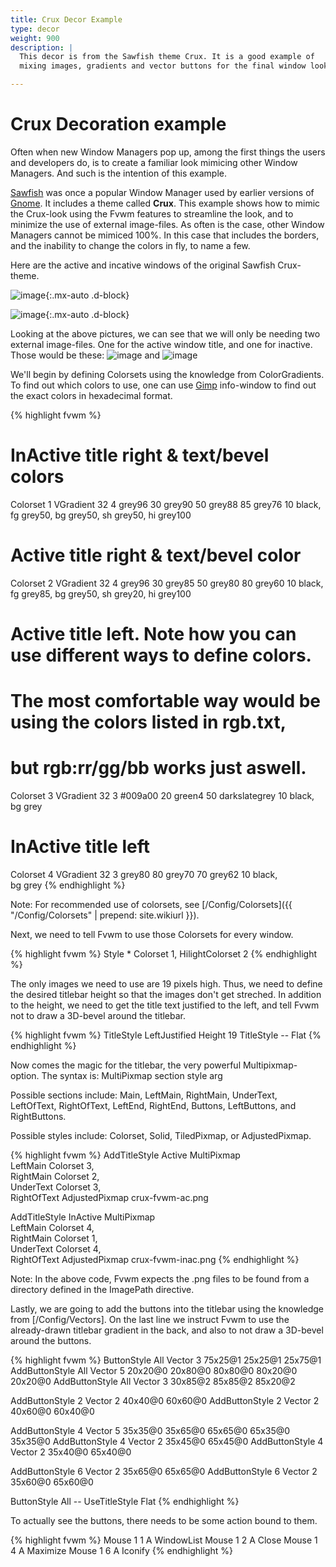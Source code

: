 ```yaml
---
title: Crux Decor Example
type: decor
weight: 900
description: |
  This decor is from the Sawfish theme Crux. It is a good example of
  mixing images, gradients and vector buttons for the final window look.

---
```

# Crux Decoration example

Often when new Window Managers pop up, among the first things the users and
developers do, is to create a familiar look mimicing other Window Managers.
And such is the intention of this example.

[Sawfish](https://sawmill.sf.net) was once a popular Window Manager used by
earlier versions of [Gnome](https://www.gnome.org). It includes a theme called
**Crux**. This example shows how to mimic the Crux-look using the Fvwm
features to streamline the look, and to minimize the use of external
image-files. As often is the case, other Window Managers cannot be mimiced
100%. In this case that includes the borders, and the inability to change
the colors in fly, to name a few.

Here are the active and incative windows of the original Sawfish Crux-theme.


![image](crux-orig-ac.png){:.mx-auto .d-block}

![image](crux-orig-inac.png){:.mx-auto .d-block}

Looking at the above pictures, we can see that we will only be needing two
external image-files. One for the active window title, and one for inactive.
Those would be these: ![image](crux-fvwm-ac.png) and 
![image](crux-fvwm-inac.png)


We'll begin by defining Colorsets using the knowledge from
ColorGradients.  To find out which colors to use,
one can use [Gimp](https://www.gimp.org) info-window to find out the exact
colors in hexadecimal format.

{% highlight fvwm %}
# InActive title right & text/bevel colors
Colorset 1 VGradient 32 4 grey96 30 grey90 50 grey88 85 grey76 10 black, \
    fg grey50, bg grey50, sh grey50, hi grey100
# Active title right & text/bevel color
Colorset 2 VGradient 32 4 grey96 30 grey85 50 grey80 80 grey60 10 black, \
    fg grey85, bg grey50, sh grey20, hi grey100
# Active title left. Note how you can use different ways to define colors.
# The most comfortable way would be using the colors listed in rgb.txt,
# but rgb:rr/gg/bb works just aswell.
Colorset 3 VGradient 32 3 #009a00 20 green4 50 darkslategrey 10 black, \
    bg grey
# InActive title left
Colorset 4 VGradient 32 3 grey80 80 grey70 70 grey62 10 black, \
    bg grey
{% endhighlight %}

Note: For recommended use of colorsets, see
[/Config/Colorsets]({{ "/Config/Colorsets" | prepend: site.wikiurl }}).

Next, we need to tell Fvwm to use those Colorsets for every window.

{% highlight fvwm %}
Style * Colorset 1, HilightColorset 2
{% endhighlight %}

The only images we need to use are 19 pixels high. Thus, we need to define
the desired titlebar height so that the images don't get streched. In
addition to the height, we need to get the title text justified to the left,
and tell Fvwm not to draw a 3D-bevel around the titlebar.

{% highlight fvwm %}
TitleStyle LeftJustified Height 19
TitleStyle -- Flat
{% endhighlight %}

Now comes the magic for the titlebar, the very powerful Multipixmap-option.
The syntax is: MultiPixmap section style arg

Possible sections include: Main, LeftMain, RightMain, UnderText, LeftOfText, RightOfText, LeftEnd, RightEnd, Buttons, LeftButtons, and RightButtons.

Possible styles include: Colorset, Solid, TiledPixmap, or AdjustedPixmap.

{% highlight fvwm %}
AddTitleStyle Active MultiPixmap \
    LeftMain Colorset 3, \
    RightMain Colorset 2, \
    UnderText Colorset 3, \
    RightOfText AdjustedPixmap crux-fvwm-ac.png

AddTitleStyle InActive MultiPixmap \
    LeftMain Colorset 4, \
    RightMain Colorset 1, \
    UnderText Colorset 4, \
    RightOfText AdjustedPixmap crux-fvwm-inac.png
{% endhighlight %}

Note: In the above code, Fvwm expects the .png files to be found from a directory defined in the ImagePath directive.

Lastly, we are going to add the buttons into the titlebar using the
knowledge from [/Config/Vectors]. On the last line we
instruct Fvwm to use the already-drawn titlebar gradient in the back, and
also to not draw a 3D-bevel around the buttons.

{% highlight fvwm %}
ButtonStyle All Vector 3 75x25@1 25x25@1 25x75@1
AddButtonStyle All Vector 5 20x20@0 20x80@0 80x80@0 80x20@0 20x20@0
AddButtonStyle All Vector 3 30x85@2 85x85@2 85x20@2

AddButtonStyle 2 Vector 2 40x40@0 60x60@0
AddButtonStyle 2 Vector 2 40x60@0 60x40@0

AddButtonStyle 4 Vector 5 35x35@0 35x65@0 65x65@0 65x35@0 35x35@0
AddButtonStyle 4 Vector 2 35x45@0 65x45@0
AddButtonStyle 4 Vector 2 35x40@0 65x40@0

AddButtonStyle 6 Vector 2 35x65@0 65x65@0
AddButtonStyle 6 Vector 2 35x60@0 65x60@0

ButtonStyle All -- UseTitleStyle Flat
{% endhighlight %}

To actually see the buttons, there needs to be some action bound to them.

{% highlight fvwm %}
Mouse 1 1 A WindowList
Mouse 1 2 A Close
Mouse 1 4 A Maximize
Mouse 1 6 A Iconify
{% endhighlight %}
